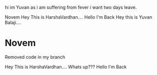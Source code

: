 
hi im Yuvan
as i am suffering from fever i want two days leave.


Novem
Hey This is HarshaVardhan.... Hello I'm Back
Hey this is Yuvan Balaji....


# Novem
Removed code in my branch


Hey This is HarshaVardhan....
Whats up???
Hello I'm Back